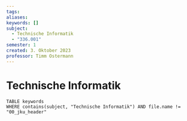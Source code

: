 ```yaml
---
tags: 
aliases: 
keywords: []
subject:
  - Technische Informatik
  - "336.001"
semester: 1
created: 3. Oktober 2023
professor: Timm Ostermann
---
```

  

# Technische Informatik

```dataview
TABLE keywords
WHERE contains(subject, "Technische Informatik") AND file.name != "00_jku_header"
```

